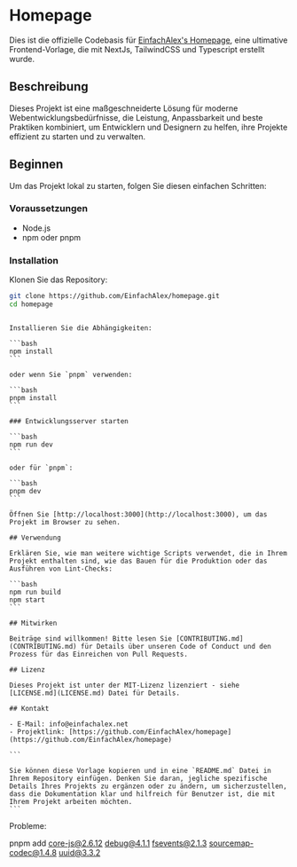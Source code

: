 # Homepage

Dies ist die offizielle Codebasis für [EinfachAlex's Homepage](https://einfachalex.net), eine ultimative Frontend-Vorlage, die mit NextJs, TailwindCSS und Typescript erstellt wurde.

## Beschreibung

Dieses Projekt ist eine maßgeschneiderte Lösung für moderne Webentwicklungsbedürfnisse, die Leistung, Anpassbarkeit und beste Praktiken kombiniert, um Entwicklern und Designern zu helfen, ihre Projekte effizient zu starten und zu verwalten.

## Beginnen

Um das Projekt lokal zu starten, folgen Sie diesen einfachen Schritten:

### Voraussetzungen

- Node.js
- npm oder pnpm

### Installation

Klonen Sie das Repository:

```bash
git clone https://github.com/EinfachAlex/homepage.git
cd homepage
```

````

Installieren Sie die Abhängigkeiten:

```bash
npm install
```

oder wenn Sie `pnpm` verwenden:

```bash
pnpm install
```

### Entwicklungsserver starten

```bash
npm run dev
```

oder für `pnpm`:

```bash
pnpm dev
```

Öffnen Sie [http://localhost:3000](http://localhost:3000), um das Projekt im Browser zu sehen.

## Verwendung

Erklären Sie, wie man weitere wichtige Scripts verwendet, die in Ihrem Projekt enthalten sind, wie das Bauen für die Produktion oder das Ausführen von Lint-Checks:

```bash
npm run build
npm start
```

## Mitwirken

Beiträge sind willkommen! Bitte lesen Sie [CONTRIBUTING.md](CONTRIBUTING.md) für Details über unseren Code of Conduct und den Prozess für das Einreichen von Pull Requests.

## Lizenz

Dieses Projekt ist unter der MIT-Lizenz lizenziert - siehe [LICENSE.md](LICENSE.md) Datei für Details.

## Kontakt

- E-Mail: info@einfachalex.net
- Projektlink: [https://github.com/EinfachAlex/homepage](https://github.com/EinfachAlex/homepage)

```

Sie können diese Vorlage kopieren und in eine `README.md` Datei in Ihrem Repository einfügen. Denken Sie daran, jegliche spezifische Details Ihres Projekts zu ergänzen oder zu ändern, um sicherzustellen, dass die Dokumentation klar und hilfreich für Benutzer ist, die mit Ihrem Projekt arbeiten möchten.
```
````

Probleme:

pnpm add core-js@2.6.12 debug@4.1.1 fsevents@2.1.3 sourcemap-codec@1.4.8 uuid@3.3.2
